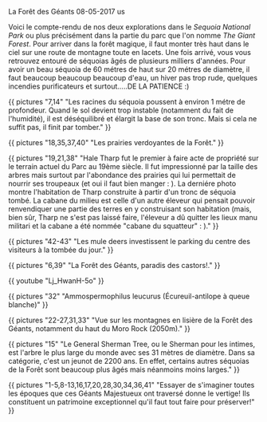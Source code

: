 La Forêt des Géants
08-05-2017
us

Voici le compte-rendu de nos deux explorations dans le *Sequoia National Park* ou plus précisément dans la partie du parc que l'on nomme *The Giant Forest*. Pour arriver dans la forêt magique, il faut monter très haut dans le ciel sur une route de montagne toute en lacets. Une fois arrivé, vous vous retrouvez entouré de séquoias âgés de plusieurs milliers d'années. Pour avoir un beau séquoia de 60 métres de haut sur 20 métres de diamètre, il faut beaucoup beaucoup beaucoup d'eau, un hiver pas trop rude, quelques incendies purificateurs et surtout.....DE LA PATIENCE :)

{{ pictures "7,14" "Les racines du séquoia poussent à environ 1 métre de profondeur. Quand le sol devient trop instable (notamment du fait de l'humidité), il est déséquilibré et élargit la base de son tronc. Mais si cela ne suffit pas, il finit par tomber." }}

{{ pictures "18,35,37,40" "Les prairies verdoyantes de la Forêt." }}

{{ pictures "19,21,38" "Hale Tharp fut le premier à faire acte de propriété sur le terrain actuel du Parc au 19ème siècle. Il fut impressionné par la taille des arbres mais surtout par l'abondance des prairies qui lui permettait de nourrir ses troupeaux (et oui il faut bien manger : ). La derniére photo montre l'habitation de Tharp construite à partir d'un tronc de séquoia tombé. La cabane du milieu est celle d'un autre éleveur qui pensait pouvoir renvendiquer une partie des terres en y construisant son habitation (mais, bien sûr, Tharp ne s'est pas laissé faire, l'éleveur a dû quitter les lieux manu militari et  la cabane a été nommée \"cabane du squatteur\" : )." }}

{{ pictures "42-43" "Les mule deers investissent le parking du centre des visiteurs à la tombée du jour." }}

{{ pictures "6,39" "La Forêt des Géants, paradis des castors!." }}

<div class="center">
  {{ youtube "Lj_HwanH-5o" }}
</div>

{{ pictures "32" "Ammospermophilus leucurus (Écureuil-antilope à queue blanche)" }}

{{ pictures "22-27,31,33" "Vue sur les montagnes en lisière de la Forêt des Géants, notamment du haut du Moro Rock (2050m)." }}

{{ pictures "15" "Le General Sherman Tree, ou le Sherman pour les intimes, est l'arbre le plus large du monde avec ses 31 mètres de diamètre. Dans sa catégorie, c'est un jeunot de 2200 ans. En effet, certains autres séquoias de la Forêt sont beaucoup plus âgés mais néanmoins moins larges." }}

{{ pictures "1-5,8-13,16,17,20,28,30,34,36,41" "Essayer de s'imaginer toutes les époques que ces Géants Majestueux ont traversé donne le vertige! Ils constituent un patrimoine exceptionnel qu'il faut tout faire pour préserver!" }}
